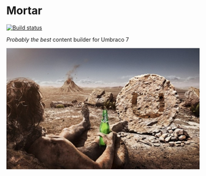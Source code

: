 # Mortar

[![Build status](https://img.shields.io/appveyor/ci/leekelleher/umbraco-mortar.svg)](https://ci.appveyor.com/project/leekelleher/umbraco-mortar)

_Probably the best_ content builder for Umbraco 7

![Mortar](docs/assets/img/mortar-carlsberg-umbraco.png)

